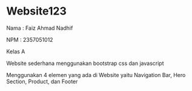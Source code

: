 # Website123

Nama : Faiz Ahmad Nadhif

NPM : 2357051012

Kelas A



Website sederhana menggunakan bootstrap css dan javascript

Menggunakan 4 elemen yang ada di Website yaitu Navigation Bar, Hero Section, Product, dan Footer
